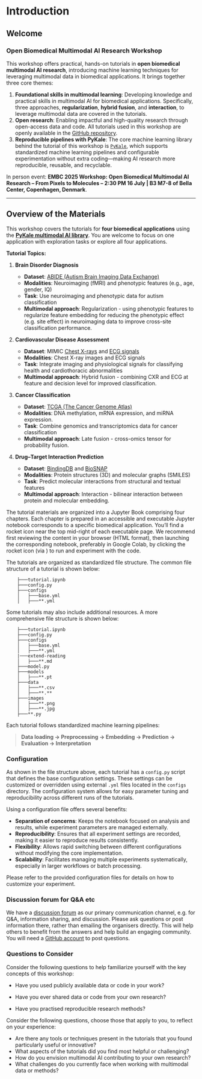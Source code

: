 # Introduction

## Welcome

### Open Biomedical Multimodal AI Research Workshop

This workshop offers practical, hands-on tutorials in **open biomedical multimodal AI research**, introducing machine learning techniques for leveraging multimodal data in biomedical applications. It brings together three core themes:

1. **Foundational skills in multimodal learning**: Developing knowledge and practical skills in multimodal AI for biomedical applications. Specifically, three approaches, **regularization**, **hybrid fusion**, and **interaction**, to leverage multimodal data are covered in the tutorials.
2. **Open research**: Enabling impactful and high-quality research through open-access data and code. All tutorials used in this workshop are openly available in the [GitHub repository](https://github.com/pykale/mmai-tutorials).
3. **Reproducible pipelines with PyKale**: The core machine learning library behind the tutorial of this workshop is [`PyKale`](https://github.com/pykale/pykale), which supports standardized machine learning pipelines and configurable experimentation without extra coding—making AI research more reproducible, reusable, and recyclable.

In person event: **EMBC 2025 Workshop: Open Biomedical Multimodal AI Research – From Pixels to Molecules – 2:30 PM 16 July | B3 M7-8 of Bella Center, Copenhagen, Denmark**.

---

## Overview of the Materials

This workshop covers the tutorials for **four biomedical applications** using the **[PyKale multimodal AI library](https://github.com/pykale/pykale)**. You are welcome to focus on one application with exploration tasks or explore all four applications.

**Tutorial Topics:**

1. **Brain Disorder Diagnosis**
   - **Dataset**: [ABIDE (Autism Brain Imaging Data Exchange)](https://fcon_1000.projects.nitrc.org/indi/abide/)
   - **Modalities**: Neuroimaging (fMRI) and phenotypic features (e.g., age, gender, IQ)
   - **Task**: Use neuroimaging and phenotypic data for autism classification
   - **Multimodal approach**: Regularization - using phenotypic features to regularize feature embedding for reducing the phenotypic effect (e.g. site effect) in neuroimaging data to improve cross-site classification performance.
   
2. **Cardiovascular Disease Assessment**
   - **Dataset**: MIMIC [Chest X-rays]((https://physionet.org/content/mimic-cxr/2.1.0/)) and [ECG signals](https://physionet.org/content/mimic-iv-ecg/1.0/)
   - **Modalities**: Chest X-ray images and ECG signals
   - **Task**: Integrate imaging and physiological signals for classifying health and cardiothoracic abnormalities
   - **Multimodal approach**: Hybrid fusion - combining CXR and ECG at feature and decision level for improved classification.

3. **Cancer Classification**
   - **Dataset**: [TCGA (The Cancer Genome Atlas)]((https://www.cancerimagingarchive.net/collection/tcga-brca/))
   - **Modalities**: DNA methylation, mRNA expression, and miRNA expression.
   - **Task**: Combine genomics and transcriptomics data for cancer classification
   - **Multimodal approach**: Late fusion - cross-omics tensor for probability fusion.

4. **Drug–Target Interaction Prediction**
   - **Dataset**: [BindingDB](https://www.bindingdb.org/rwd/bind/index.jsp) and [BioSNAP](https://snap.stanford.edu/biodata/)
   - **Modalities**: Protein structures (3D) and molecular graphs (SMILES)
   - **Task**: Predict molecular interactions from structural and textual features
   - **Multimodal approach**: Interaction - bilinear interaction between protein and molecular embedding.

The tutorial materials are organized into a Jupyter Book comprising four chapters. Each chapter is prepared in an accessible and executable Jupyter notebook corresponds to a specific biomedical application. You’ll find a rocket icon <i class="fas fa-rocket"></i> near the top mid-right of each executable page. We recommend first reviewing the content in your browser (HTML format), then launching the corresponding notebook, preferably in Google Colab, by clicking the rocket icon (via <i class="fas fa-rocket"></i>) to run and experiment with the code.

The tutorials are organized as standardized file structure. The common file structure of a tutorial is shown below:

```text
    ├───tutorial.ipynb
    ├───config.py
    ├───configs
    │   ├───base.yml
    │   ├───**.yml
```

Some tutorials may also include additional resources. A more comprehensive file structure is shown below:

```text
    ├───tutorial.ipynb
    ├───config.py
    ├───configs
    │   ├───base.yml
    │   ├───**.yml
    |───extend-reading
    │   ├───**.md
    ├───model.py
    ├───models
    │   ├───**.pt
    ├───data
    │   ├───**.csv
    │   ├───**.**
    ├───images
    │   ├───**.png
    │   ├───**.jpg
    ├───**.py
```

Each tutorial follows standardized machine learning pipelines:

> **Data loading → Preprocessing → Embedding → Prediction → Evaluation → Interpretation**

### Configuration

As shown in the file structure above, each tutorial has a `config.py` script that defines the base configuration settings. These settings can be customized or overridden using external `.yml` files located in the `configs` directory. The configuration system allows for easy parameter tuning and reproducibility across different runs of the tutorials.

Using a configuration file offers several benefits:

- **Separation of concerns**: Keeps the notebook focused on analysis and results, while experiment parameters are managed externally.
- **Reproducibility**: Ensures that all experiment settings are recorded, making it easier to reproduce results consistently.
- **Flexibility**: Allows rapid switching between different configurations without modifying the core implementation.
- **Scalability**: Facilitates managing multiple experiments systematically, especially in larger workflows or batch processing.

Please refer to the provided configuration files for details on how to customize your experiment.

### Discussion forum for Q&A etc

We have a [discussion forum](https://github.com/pykale/mmai-tutorials/discussions) as our primary communication channel, e.g. for Q&A, information sharing, and discussion. Please ask questions or post information there, rather than emailing the organisers directly. This will help others to benefit from the answers and help build an engaging community. You will need a [GitHub account](https://github.com/join) to post questions.

### Questions to Consider

Consider the following questions to help familiarize yourself with the key concepts of this workshop:

- Have you used publicly available data or code in your work?

- Have you ever shared data or code from your own research?

- Have you practised reproducible research methods?

Consider the following questions, choose those that apply to you, to reflect on your experience:

- Are there any tools or techniques present in the tutorials that you found particularly useful or innovative?
- What aspects of the tutorials did you find most helpful or challenging?
- How do you envision multimodal AI contributing to your own research?
- What challenges do you currently face when working with multimodal data or methods?
